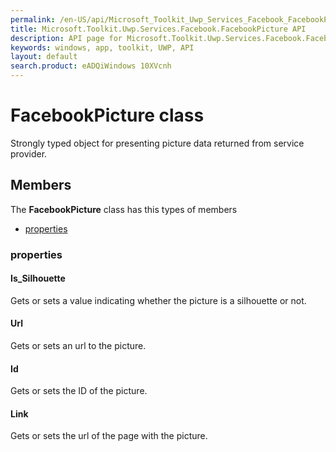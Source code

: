 ```yaml
---
permalink: /en-US/api/Microsoft_Toolkit_Uwp_Services_Facebook_FacebookPicture.htm
title: Microsoft.Toolkit.Uwp.Services.Facebook.FacebookPicture API 
description: API page for Microsoft.Toolkit.Uwp.Services.Facebook.FacebookPicture
keywords: windows, app, toolkit, UWP, API
layout: default
search.product: eADQiWindows 10XVcnh
---
```



# FacebookPicture class

Strongly typed object for presenting picture data returned from service provider.

## Members

The **FacebookPicture** class has this types of members

* [properties](#properties)

### properties

#### Is_Silhouette

Gets or sets a value indicating whether the picture is a silhouette or not.



#### Url

Gets or sets an url to the picture.



#### Id

Gets or sets the ID of the picture.



#### Link

Gets or sets the url of the page with the picture.


